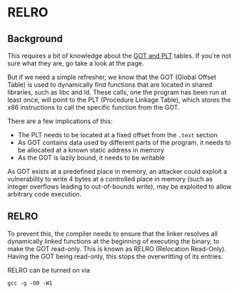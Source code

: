 # RELRO

## Background

This requires a bit of knowledge about the [GOT and PLT](../theory/got-and-plt.md) tables. If you're not sure what they are, go take a look at the page.

But if we need a simple refresher, we know that the GOT \(Global Offset Table\) is used to dynamically find functions that are located in shared libraries, such as libc and ld. These calls, one the program has been run at least once, will point to the PLT \(Procedure Linkage Table\), which stores the x86 instructions to call the specific function from the GOT.

There are a few implications of this:

* The PLT needs to be located at a fixed offset from the `.text` section
* As GOT contains data used by different parts of the program, it needs to be allocated at a known static address in memory
* As the GOT is lazily bound, it needs to be writable

As GOT exists at a predefined place in memory, an attacker could exploit a vulnerability to write 4 bytes at a controlled place in memory \(such as integer overflows leading to out-of-bounds write\), may be exploited to allow arbitrary code execution.

## RELRO

To prevent this, the compiler needs to ensure that the linker resolves all dynamically linked functions at the beginning of executing the binary, to make the GOT read-only. This is known as RELRO \(Relocation Read-Only\). Having the GOT being read-only, this stops the overwritting of its entries.

RELRO can be turned on via

```text
gcc -g -O0 -W1
```

